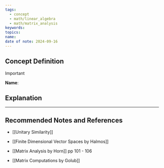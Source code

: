 ```yaml
---
tags:
  - concept
  - math/linear_algebra
  - math/matrix_analysis
keywords: 
topics: 
name: 
date of note: 2024-09-16
---
```


## Concept Definition

>[!important]
>**Name**: 



## Explanation





-----------
##  Recommended Notes and References


- [[Unitary Similarity]]


- [[Finite Dimensional Vector Spaces by Halmos]]
- [[Matrix Analysis by Horn]] pp 101 - 106
- [[Matrix Computations by Golub]]